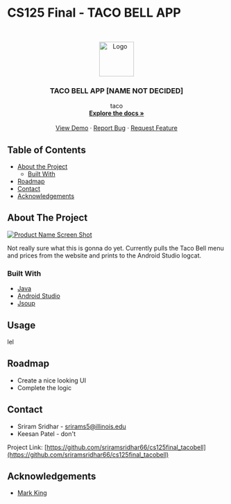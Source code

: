 # CS125 Final - TACO BELL APP
<!--
*** Thanks for checking out this README Template. If you have a suggestion that would
*** make this better, please fork the repo and create a pull request or simply open
*** an issue with the tag "enhancement".
*** Thanks again! Now go create something AMAZING! :D
***
***
***
*** To avoid retyping too much info. Do a search and replace for the following:
*** github_username, repo, twitter_handle, email
-->



<!-- PROJECT LOGO -->
<br />
<p align="center">
  <a href="https://github.com/sriramsridhar66/cs125final_tacobell">
    <img src="images/logo.png" alt="Logo" width="80" height="80">
  </a>

  <h3 align="center">TACO BELL APP [NAME NOT DECIDED]</h3>

  <p align="center">
    taco
    <br />
    <a href="https://github.com/sriramsridhar66/cs125final_tacobell"><strong>Explore the docs »</strong></a>
    <br />
    <br />
    <a href="https://github.com/sriramsridhar66/cs125final_tacobell">View Demo</a>
    ·
    <a href="https://github.com/sriramsridhar66/cs125final_tacobell/issues">Report Bug</a>
    ·
    <a href="https://github.com/sriramsridhar66/cs125final_tacobell/issues">Request Feature</a>
  </p>
</p>



<!-- TABLE OF CONTENTS -->
## Table of Contents

* [About the Project](#about-the-project)
  * [Built With](#built-with)
* [Roadmap](#roadmap)
* [Contact](#contact)
* [Acknowledgements](#acknowledgements)



<!-- ABOUT THE PROJECT -->
## About The Project

[![Product Name Screen Shot][product-screenshot]](https://example.com)

Not really sure what this is gonna do yet. Currently pulls the Taco Bell menu and prices from the website and prints to the Android Studio logcat.


### Built With

* [Java](https://docs.oracle.com/javase/8/docs/technotes/guides/language/index.html)
* [Android Studio](https://developer.android.com/studio)
* [Jsoup](https://jsoup.org/)


<!-- USAGE EXAMPLES -->
## Usage

lel



<!-- ROADMAP -->
## Roadmap

* Create a nice looking UI
* Complete the logic


<!-- CONTACT -->
## Contact

* Sriram Sridhar - srirams5@illinois.edu
* Keesan Patel - don't

Project Link: [https://github.com/sriramsridhar66/cs125final_tacobell](https://github.com/sriramsridhar66/cs125final_tacobell)



<!-- ACKNOWLEDGEMENTS -->
## Acknowledgements

* [Mark King](https://www.linkedin.com/in/mark-king-751a93111)


<!-- MARKDOWN LINKS & IMAGES -->
<!-- https://www.markdownguide.org/basic-syntax/#reference-style-links -->
[product-screenshot]: images/screenshot.png
